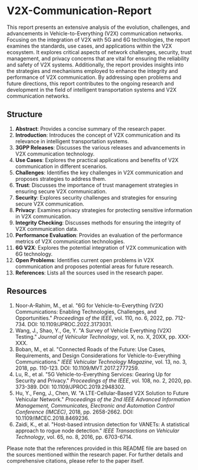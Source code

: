 # V2X-Communication-Report

This report presents an extensive analysis of the evolution, challenges, and advancements in Vehicle-to-Everything (V2X) communication networks. Focusing on the integration of V2X with 5G and 6G technologies, the report examines the standards, use cases, and applications within the V2X ecosystem. It explores critical aspects of network challenges, security, trust management, and privacy concerns that are vital for ensuring the reliability and safety of V2X systems. Additionally, the report provides insights into the strategies and mechanisms employed to enhance the integrity and performance of V2X communication. By addressing open problems and future directions, this report contributes to the ongoing research and development in the field of intelligent transportation systems and V2X communication networks.

## Structure

1. **Abstract**: Provides a concise summary of the research paper.
2. **Introduction**: Introduces the concept of V2X communication and its relevance in intelligent transportation systems.
3. **3GPP Releases**: Discusses the various releases and advancements in V2X communication technology.
4. **Use Cases**: Explores the practical applications and benefits of V2X communication in different scenarios.
5. **Challenges**: Identifies the key challenges in V2X communication and proposes strategies to address them.
6. **Trust**: Discusses the importance of trust management strategies in ensuring secure V2X communication.
7. **Security**: Explores security challenges and strategies for ensuring secure V2X communication.
8. **Privacy**: Examines privacy strategies for protecting sensitive information in V2X communication.
9. **Integrity Checking**: Discusses methods for ensuring the integrity of V2X communication data.
10. **Performance Evaluation**: Provides an evaluation of the performance metrics of V2X communication technologies.
11. **6G V2X**: Explores the potential integration of V2X communication with 6G technology.
12. **Open Problems**: Identifies current open problems in V2X communication and proposes potential areas for future research.
13. **References**: Lists all the sources used in the research paper.

## Resources

1. Noor-A-Rahim, M., et al. "6G for Vehicle-to-Everything (V2X) Communications: Enabling Technologies, Challenges, and Opportunities." *Proceedings of the IEEE*, vol. 110, no. 6, 2022, pp. 712-734. DOI: 10.1109/JPROC.2022.3173031.
2. Wang, J., Shao, Y., Ge, Y. "A Survey of Vehicle Everything (V2X) Testing." *Journal of Vehicular Technology*, vol. X, no. X, 20XX, pp. XXX-XXX.
3. Boban, M., et al. "Connected Roads of the Future: Use Cases, Requirements, and Design Considerations for Vehicle-to-Everything Communications." *IEEE Vehicular Technology Magazine*, vol. 13, no. 3, 2018, pp. 110-123. DOI: 10.1109/MVT.2017.2777259.
4. Lu, R., et al. "5G Vehicle-to-Everything Services: Gearing Up for Security and Privacy." *Proceedings of the IEEE*, vol. 108, no. 2, 2020, pp. 373-389. DOI: 10.1109/JPROC.2019.2948302.
5. Hu, Y., Feng, J., Chen, W. "A LTE-Cellular-Based V2X Solution to Future Vehicular Network." *Proceedings of the 2nd IEEE Advanced Information Management, Communicates, Electronic and Automation Control Conference (IMCEC)*, 2018, pp. 2658-2662. DOI: 10.1109/IMCEC.2018.8469236.
6. Zaidi, K., et al. "Host-based intrusion detection for VANETs: A statistical approach to rogue node detection." *IEEE Transactions on Vehicular Technology*, vol. 65, no. 8, 2016, pp. 6703-6714.

Please note that the references provided in this README file are based on the sources mentioned within the research paper. For further details and comprehensive citations, please refer to the paper itself.
